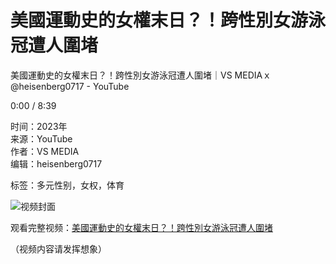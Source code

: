 # 美國運動史的女權末日？！跨性別女游泳冠遭人圍堵

美國運動史的女權末日？！跨性別女游泳冠遭人圍堵｜VS MEDIAｘ @heisenberg0717 - YouTube

0:00 / 8:39

时间：2023年  
来源：YouTube  
作者：VS MEDIA  
编辑：heisenberg0717  

标签：多元性别，女权，体育

![视频封面](https://img.youtube.com/vi/视频ID/maxresdefault.jpg)  

观看完整视频：[美國運動史的女權末日？！跨性別女游泳冠遭人圍堵](https://www.youtube.com/watch?v=视频ID)  

（视频内容请发挥想象）